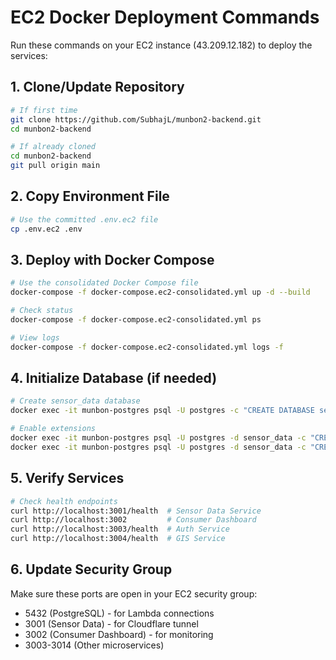 # EC2 Docker Deployment Commands

Run these commands on your EC2 instance (43.209.12.182) to deploy the services:

## 1. Clone/Update Repository
```bash
# If first time
git clone https://github.com/SubhajL/munbon2-backend.git
cd munbon2-backend

# If already cloned
cd munbon2-backend
git pull origin main
```

## 2. Copy Environment File
```bash
# Use the committed .env.ec2 file
cp .env.ec2 .env
```

## 3. Deploy with Docker Compose
```bash
# Use the consolidated Docker Compose file
docker-compose -f docker-compose.ec2-consolidated.yml up -d --build

# Check status
docker-compose -f docker-compose.ec2-consolidated.yml ps

# View logs
docker-compose -f docker-compose.ec2-consolidated.yml logs -f
```

## 4. Initialize Database (if needed)
```bash
# Create sensor_data database
docker exec -it munbon-postgres psql -U postgres -c "CREATE DATABASE sensor_data;"

# Enable extensions
docker exec -it munbon-postgres psql -U postgres -d sensor_data -c "CREATE EXTENSION IF NOT EXISTS postgis;"
docker exec -it munbon-postgres psql -U postgres -d sensor_data -c "CREATE EXTENSION IF NOT EXISTS timescaledb;"
```

## 5. Verify Services
```bash
# Check health endpoints
curl http://localhost:3001/health  # Sensor Data Service
curl http://localhost:3002         # Consumer Dashboard
curl http://localhost:3003/health  # Auth Service
curl http://localhost:3004/health  # GIS Service
```

## 6. Update Security Group
Make sure these ports are open in your EC2 security group:
- 5432 (PostgreSQL) - for Lambda connections
- 3001 (Sensor Data) - for Cloudflare tunnel
- 3002 (Consumer Dashboard) - for monitoring
- 3003-3014 (Other microservices)